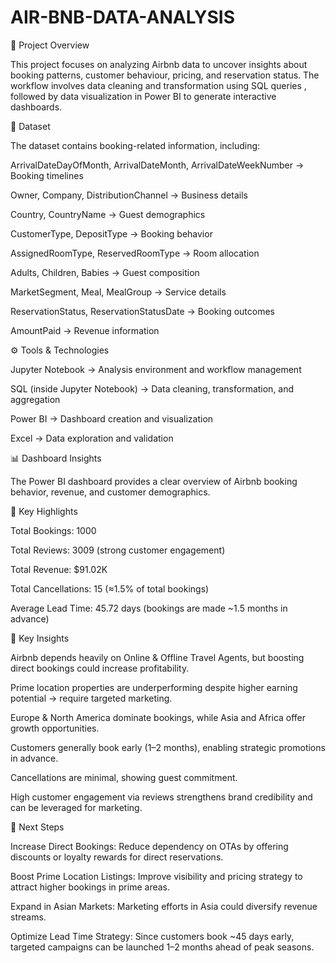 # AIR-BNB-DATA-ANALYSIS

📌 Project Overview

This project focuses on analyzing Airbnb data to uncover insights about booking patterns, customer behaviour, pricing, and reservation status.
The workflow involves data cleaning and transformation using SQL queries , followed by data visualization in Power BI to generate interactive dashboards.

📂 Dataset

The dataset contains booking-related information, including:

ArrivalDateDayOfMonth, ArrivalDateMonth, ArrivalDateWeekNumber → Booking timelines

Owner, Company, DistributionChannel → Business details

Country, CountryName → Guest demographics

CustomerType, DepositType → Booking behavior

AssignedRoomType, ReservedRoomType → Room allocation

Adults, Children, Babies → Guest composition

MarketSegment, Meal, MealGroup → Service details

ReservationStatus, ReservationStatusDate → Booking outcomes

AmountPaid → Revenue information

⚙️ Tools & Technologies

Jupyter Notebook → Analysis environment and workflow management

SQL (inside Jupyter Notebook) → Data cleaning, transformation, and aggregation

Power BI → Dashboard creation and visualization

Excel → Data exploration and validation

📊 Dashboard Insights

The Power BI dashboard provides a clear overview of Airbnb booking behavior, revenue, and customer demographics.

🔹 Key Highlights

Total Bookings: 1000

Total Reviews: 3009 (strong customer engagement)

Total Revenue: $91.02K

Total Cancellations: 15 (≈1.5% of total bookings)

Average Lead Time: 45.72 days (bookings are made ~1.5 months in advance)

🚀 Key Insights

Airbnb depends heavily on Online & Offline Travel Agents, but boosting direct bookings could increase profitability.

Prime location properties are underperforming despite higher earning potential → require targeted marketing.

Europe & North America dominate bookings, while Asia and Africa offer growth opportunities.

Customers generally book early (1–2 months), enabling strategic promotions in advance.

Cancellations are minimal, showing guest commitment.

High customer engagement via reviews strengthens brand credibility and can be leveraged for marketing.

📌 Next Steps

Increase Direct Bookings: Reduce dependency on OTAs by offering discounts or loyalty rewards for direct reservations.

Boost Prime Location Listings: Improve visibility and pricing strategy to attract higher bookings in prime areas.

Expand in Asian Markets: Marketing efforts in Asia could diversify revenue streams.

Optimize Lead Time Strategy: Since customers book ~45 days early, targeted campaigns can be launched 1–2 months ahead of peak seasons.
